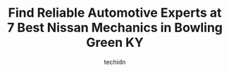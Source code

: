 ---
layout: ampstory
image: https://images.unsplash.com/photo-1592032857148-5658283bb67b?ixlib=rb-4.0.3&ixid=MnwxMjA3fDB8MHxwaG90by1wYWdlfHx8fGVufDB8fHx8&auto=format&fit=crop&w=640&h=853&q=80
author: techidn
featured: false
description: Experience the excellence of automotive service by visiting the 7 best Nissan Mechanic in Bowling Green KY, USA. With their expertise, attention to detail, and commitment to customer satisfa
title: Find Reliable Automotive Experts at 7 Best Nissan Mechanics in Bowling Green KY
cover:
   title: Find Reliable Automotive Experts at 7 Best Nissan Mechanics in Bowling Green KY
   subtitle: Rickpate
   background: https://images.unsplash.com/photo-1592032857148-5658283bb67b?ixlib=rb-4.0.3&ixid=MnwxMjA3fDB8MHxwaG90by1wYWdlfHx8fGVufDB8fHx8&auto=format&fit=crop&w=640&h=853&q=80

pages: 
 - layout: thirds
   top: <h1>#1 LEE MYLES AUTOCARE + TRANSMISSIONS</h1>
   bottom: "<p>🤗 Its with great delight to share my 5×100 star review of Lee Myles Autocare with all yall! From the initial oil change appointment booking with Robert to the punct</p>"
   background: https://www.knot35.com/toplist/wp-content/uploads/2023/06/best-nissan-mechanic-1-in-bowling-green-ky-1685841082.jpeg
   backgroundblur: true
 - layout: thirds
   top: <h1>#2 Tech-Tune Inc. Auto Service Center</h1>
   bottom: "<p>1486 Campbell Ln, Bowling Green, KY 42104, United States</p>"
   background: https://www.knot35.com/toplist/wp-content/uploads/2023/06/best-nissan-mechanic-2-in-bowling-green-ky-1685841083.jpeg
   cta:
      link: https://www.knot35.com/toplist/find-reliable-automotive-experts-at-7-best-nissan-mechanics-in-bowling-green-ky/
      text: Find Reliable Automotive Experts at 7 Best Nissan Mechanics in Bowling Green KY
 - layout: thirds
   top: <h1>#3 Huntsman Automotive</h1>
   bottom: "<p>1728 Campbell Ln, Bowling Green, KY 42104, United States</p>"
   background: https://www.knot35.com/toplist/wp-content/uploads/2023/06/best-nissan-mechanic-3-in-bowling-green-ky-1685841083.jpeg
   cta:
      link: https://www.knot35.com/toplist/find-reliable-automotive-experts-at-7-best-nissan-mechanics-in-bowling-green-ky/
      text: Find Reliable Automotive Experts at 7 Best Nissan Mechanics in Bowling Green KY
 - layout: thirds
   top: <h1>#4 Champs Auto Care & Tire Center</h1>
   bottom: "<p>1740 Campbell Ln, Bowling Green, KY 42104, United States</p>"
   background: https://images.unsplash.com/photo-1527066579998-dbbae57f45ce?ixlib=rb-4.0.3&ixid=MnwxMjA3fDB8MHxwaG90by1wYWdlfHx8fGVufDB8fHx8&auto=format&fit=crop&w=640&h=853&q=80
   cta:
      link: https://www.knot35.com/toplist/find-reliable-automotive-experts-at-7-best-nissan-mechanics-in-bowling-green-ky/
      text: Find Reliable Automotive Experts at 7 Best Nissan Mechanics in Bowling Green KY
 - layout: thirds
   top: <h1>#5 Greenwood Service Center</h1>
   bottom: "<p>5596 Scottsville Rd, Bowling Green, KY 42104, United States</p>"
   background: https://images.unsplash.com/photo-1534312527009-56c7016453e6?ixlib=rb-4.0.3&ixid=MnwxMjA3fDB8MHxwaG90by1wYWdlfHx8fGVufDB8fHx8&auto=format&fit=crop&w=640&h=853&q=80
   cta:
      link: https://www.knot35.com/toplist/find-reliable-automotive-experts-at-7-best-nissan-mechanics-in-bowling-green-ky/
      text: Find Reliable Automotive Experts at 7 Best Nissan Mechanics in Bowling Green KY
 - layout: thirds
   top: <h1>#6 Plum Springs Garage</h1>
   bottom: "<p>5368 Scottsville Rd, Bowling Green, KY 42104, United States</p>"
   background: https://images.unsplash.com/photo-1608411404720-c8f0417bcdba?ixlib=rb-4.0.3&ixid=MnwxMjA3fDB8MHxwaG90by1wYWdlfHx8fGVufDB8fHx8&auto=format&fit=crop&w=640&h=853&q=80
   cta:
      link: https://www.knot35.com/toplist/find-reliable-automotive-experts-at-7-best-nissan-mechanics-in-bowling-green-ky/
      text: Find Reliable Automotive Experts at 7 Best Nissan Mechanics in Bowling Green KY
 - layout: thirds
   top: <h1>#7 Floyd Clines Garage</h1>
   bottom: "<p>2761 Pioneer Dr, Bowling Green, KY 42101, United States</p>"
   background: https://images.unsplash.com/photo-1613843873231-1447db182f97?ixlib=rb-4.0.3&ixid=MnwxMjA3fDB8MHxwaG90by1wYWdlfHx8fGVufDB8fHx8&auto=format&fit=crop&w=640&h=853&q=80
   cta:
      link: https://www.knot35.com/toplist/find-reliable-automotive-experts-at-7-best-nissan-mechanics-in-bowling-green-ky/
      text: Find Reliable Automotive Experts at 7 Best Nissan Mechanics in Bowling Green KY
 - layout: thirds
   middle: Continue reading...
   background: https://images.unsplash.com/photo-1602536052359-ef94c21c5948?ixlib=rb-4.0.3&ixid=MnwxMjA3fDB8MHxwaG90by1wYWdlfHx8fGVufDB8fHx8&auto=format&fit=crop&w=640&h=853&q=80
   cta:
      link: https://www.knot35.com/toplist/find-reliable-automotive-experts-at-7-best-nissan-mechanics-in-bowling-green-ky/
      text: Find Reliable Automotive Experts at 7 Best Nissan Mechanics in Bowling Green KY
      
---